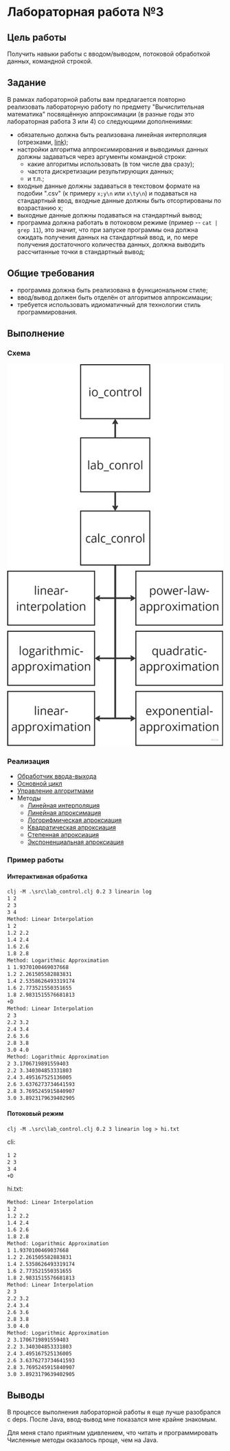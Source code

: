 # Лабораторная работа №3

## Цель работы

Получить навыки работы с вводом/выводом, потоковой обработкой данных, командной строкой.

## Задание

В рамках лабораторной работы вам предлагается повторно реализовать лабораторную работу по предмету "Вычислительная математика" посвящённую аппроксимации (в разные годы это лабораторная работа 3 или 4) со следующими дополнениями:

- обязательно должна быть реализована линейная интерполяция (отрезками, [link](https://en.wikipedia.org/wiki/Linear_interpolation));
- настройки алгоритма аппроксимирования и выводимых данных должны задаваться через аргументы командной строки:
    - какие алгоритмы использовать (в том числе два сразу);
    - частота дискретизации результирующих данных;
    - и т.п.;
- входные данные должны задаваться в текстовом формате на подобии ".csv" (к примеру `x;y\n` или `x\ty\n`) и подаваться на стандартный ввод, входные данные должны быть отсортированы по возрастанию x;
- выходные данные должны подаваться на стандартный вывод;
- программа должна работать в потоковом режиме (пример -- `cat | grep 11`), это значит, что при запуске программы она должна ожидать получения данных на стандартный ввод, и, по мере получения достаточного количества данных, должна выводить рассчитанные точки в стандартный вывод;

## Общие требования

- программа должна быть реализована в функциональном стиле;
- ввод/вывод должен быть отделён от алгоритмов аппроксимации;
- требуется использовать идиоматичный для технологии стиль программирования.

## Выполнение

### Схема

![Дерево процессов](map.png)

### Реализация

- [Обработчик ввода-выхода](./src/io_control.clj)
- [Основной цикл](./src/lab_control.clj)
- [Управление алгоритмами](./src/calc_control.clj)
- Методы
    - [Линейная интерполяция](./src/linear_interpolation.clj)
    - [Линейная апроксимация](./src/linear_approximation.clj)
    - [Логорифмическая апроксиация](./src/logarithmic_approximation.clj)
    - [Квадратическая апроксиация](./src/quadratic_approximation.clj)
    - [Степенная апроксиация](./src/power_law_approximation.clj)
    - [Экспоненциальная апроксиация](./src/exponential_approximation.clj)

### Пример работы

#### Интерактивная обработка

```
clj -M .\src\lab_control.clj 0.2 3 linearin log        
1 2
2 3
3 4
Method: Linear Interpolation
1 2
1.2 2.2
1.4 2.4
1.6 2.6
1.8 2.8
Method: Logarithmic Approximation
1 1.9370100469037668
1.2 2.261505582883831
1.4 2.5358626493319174
1.6 2.773521550351655
1.8 2.9831515576681813
+D
Method: Linear Interpolation
2 3
2.2 3.2
2.4 3.4
2.6 3.6
2.8 3.8
3.0 4.0
Method: Logarithmic Approximation
2 3.1706719891559403
2.2 3.340304853331803
2.4 3.495167525136005
2.6 3.6376273734641593
2.8 3.7695245915840907
3.0 3.8923179639402905
```

#### Потоковый режим

```
clj -M .\src\lab_control.clj 0.2 3 linearin log > hi.txt
```

cli:
```
1 2
2 3
3 4
+D
```

hi.txt:
```
Method: Linear Interpolation
1 2
1.2 2.2
1.4 2.4
1.6 2.6
1.8 2.8
Method: Logarithmic Approximation
1 1.9370100469037668
1.2 2.261505582883831
1.4 2.5358626493319174
1.6 2.773521550351655
1.8 2.9831515576681813
Method: Linear Interpolation
2 3
2.2 3.2
2.4 3.4
2.6 3.6
2.8 3.8
3.0 4.0
Method: Logarithmic Approximation
2 3.1706719891559403
2.2 3.340304853331803
2.4 3.495167525136005
2.6 3.6376273734641593
2.8 3.7695245915840907
3.0 3.8923179639402905
```

## Выводы

В процессе выполнения лабораторной работы я еще лучше разобрался с deps.
После Java, ввод-вывод мне показался мне крайне знакомым.

Для меня стало приятным удивлением, что читать и программировать Численные методы оказалось проще, чем на Java.